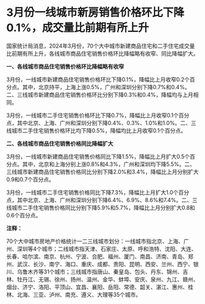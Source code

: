 # 3月份一线城市新房销售价格环比下降0.1%，成交量比前期有所上升

国家统计局消息，2024年3月份，70个大中城市新建商品住宅和二手住宅成交量比前期有所上升，各线城市商品住宅销售价格环比降幅略有收窄、同比降幅扩大。

**一、各线城市商品住宅销售价格环比降幅略有收窄**

3月份，一线城市新建商品住宅销售价格环比下降0.1%，降幅比上月收窄0.2个百分点。其中，北京持平，上海上涨0.5%，广州和深圳分别下降0.7%和0.4%。二、三线城市新建商品住宅销售价格环比分别下降0.3%和0.4%，降幅均与上月相同。

3月份，一线城市二手住宅销售价格环比下降0.7%，降幅比上月收窄0.1个百分点，其中北京、上海、广州和深圳分别下降0.4%、0.3%、1.0%和1.0%。二、三线城市二手住宅销售价格环比均下降0.5%，降幅均比上月收窄0.1个百分点。

**二、各线城市商品住宅销售价格同比降幅扩大**

3月份，一线城市新建商品住宅销售价格同比下降1.5%，降幅比上月扩大0.5个百分点。其中，北京和上海分别上涨0.8%和4.3%，广州和深圳均下降5.5%。二、三线城市新建商品住宅销售价格同比分别下降2.0%和3.4%，降幅比上月分别扩大0.9和0.7个百分点。

3月份，一线城市二手住宅销售价格同比下降7.3%，降幅比上月扩大1.0个百分点，其中北京、上海、广州和深圳分别下降6.4%、6.9%、8.6%和7.4%。二、三线城市二手住宅销售价格同比分别下降5.9%和5.7%，降幅比上月分别扩大0.8和0.6个百分点。

**注释：**

70个大中城市房地产价格统计一二三线城市划分：一线城市指北京、上海、广州、深圳等4个城市；二线城市指天津、石家庄、太原、呼和浩特、沈阳、大连、长春、哈尔滨、南京、杭州、宁波、合肥、福州、厦门、南昌、济南、青岛、郑州、武汉、长沙、南宁、海口、重庆、成都、贵阳、昆明、西安、兰州、西宁、银川、乌鲁木齐等31个城市；三线城市指唐山、秦皇岛、包头、丹东、锦州、吉林、牡丹江、无锡、徐州、扬州、温州、金华、蚌埠、安庆、泉州、九江、赣州、烟台、济宁、洛阳、平顶山、宜昌、襄阳、岳阳、常德、韶关、湛江、惠州、桂林、北海、三亚、泸州、南充、遵义、大理等35个城市。

